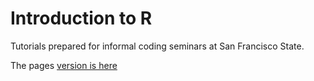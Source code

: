 # Introduction to R

Tutorials prepared for informal coding seminars at San Francisco State.

The pages [version is here](https://nwaff.github.io/Rtutorials)
